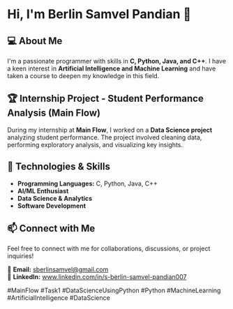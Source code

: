 # Hi, I'm Berlin Samvel Pandian 👋  

## 💻 About Me  
I'm a passionate programmer with skills in **C, Python, Java, and C++**. I have a keen interest in **Artificial Intelligence and Machine Learning** and have taken a course to deepen my knowledge in this field.  

## 🏆 Internship Project - Student Performance Analysis (Main Flow)  
During my internship at **Main Flow**, I worked on a **Data Science project** analyzing student performance. The project involved cleaning data, performing exploratory analysis, and visualizing key insights.  

## 🔧 Technologies & Skills  
- **Programming Languages:** C, Python, Java, C++  
- **AI/ML Enthusiast**  
- **Data Science & Analytics**  
- **Software Development**  

## 📫 Connect with Me  
Feel free to connect with me for collaborations, discussions, or project inquiries!  

📩 **Email:** sberlinsamvel@gmail.com  
💼 **LinkedIn:** www.linkedin.com/in/s-berlin-samvel-pandian007

#MainFlow #Task1 #DataScienceUsingPython #Python #MachineLearning #ArtificialIntelligence #DataScience  
